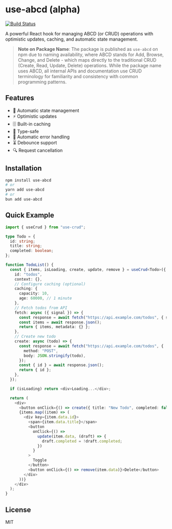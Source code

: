 # use-abcd (alpha)

[![Build Status](https://github.com/smtrd3/common-state/workflows/CI/badge.svg)](https://github.com/smtrd3/common-state/actions)

A powerful React hook for managing ABCD (or CRUD) operations with optimistic updates, caching, and automatic state management.

> **Note on Package Name**: The package is published as `use-abcd` on npm due to naming availability, where ABCD stands for Add, Browse, Change, and Delete - which maps directly to the traditional CRUD (Create, Read, Update, Delete) operations. While the package name uses ABCD, all internal APIs and documentation use CRUD terminology for familiarity and consistency with common programming patterns.

## Features

- 🔄 Automatic state management
- ⚡ Optimistic updates
- 🗄️ Built-in caching
- 🎯 Type-safe
- 🚫 Automatic error handling
- ⏳ Debounce support
- 🔍 Request cancellation

## Installation

```bash
npm install use-abcd
# or
yarn add use-abcd
# or
bun add use-abcd
```

## Quick Example

```typescript
import { useCrud } from "use-crud";

type Todo = {
  id: string;
  title: string;
  completed: boolean;
};

function TodoList() {
  const { items, isLoading, create, update, remove } = useCrud<Todo>({
    id: "todos",
    context: {},
    // Configure caching (optional)
    caching: {
      capacity: 10,
      age: 60000, // 1 minute
    },
    // Fetch todos from API
    fetch: async ({ signal }) => {
      const response = await fetch("https://api.example.com/todos", { signal });
      const items = await response.json();
      return { items, metadata: {} };
    },
    // Create new todo
    create: async (todo) => {
      const response = await fetch("https://api.example.com/todos", {
        method: "POST",
        body: JSON.stringify(todo),
      });
      const { id } = await response.json();
      return { id };
    },
  });

  if (isLoading) return <div>Loading...</div>;

  return (
    <div>
      <button onClick={() => create({ title: "New Todo", completed: false })}>Add Todo</button>
      {items.map((item) => (
        <div key={item.data.id}>
          <span>{item.data.title}</span>
          <button
            onClick={() =>
              update(item.data, (draft) => {
                draft.completed = !draft.completed;
              })
            }
          >
            Toggle
          </button>
          <button onClick={() => remove(item.data)}>Delete</button>
        </div>
      ))}
    </div>
  );
}
```

## License

MIT

